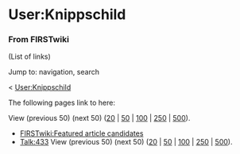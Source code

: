 # User:Knippschild

### From FIRSTwiki

(List of links)

Jump to: navigation, search

&lt; [User:Knippschild](/index.php?title=User:Knippschild&redirect=no
"User:Knippschild" )  

The following pages link to here:

View (previous 50) (next 50)
([20](/index.php?title=Special:Whatlinkshere/User:Knippschild&limit=20&from=0
"Special:Whatlinkshere/User:Knippschild" ) |
[50](/index.php?title=Special:Whatlinkshere/User:Knippschild&limit=50&from=0
"Special:Whatlinkshere/User:Knippschild" ) |
[100](/index.php?title=Special:Whatlinkshere/User:Knippschild&limit=100&from=0
"Special:Whatlinkshere/User:Knippschild" ) |
[250](/index.php?title=Special:Whatlinkshere/User:Knippschild&limit=250&from=0
"Special:Whatlinkshere/User:Knippschild" ) |
[500](/index.php?title=Special:Whatlinkshere/User:Knippschild&limit=500&from=0
"Special:Whatlinkshere/User:Knippschild" )).

  * [FIRSTwiki:Featured article candidates](/index.php/FIRSTwiki:Featured_article_candidates "FIRSTwiki:Featured article candidates" )
  * [Talk:433](/index.php/Talk:433 "Talk:433" )
View (previous 50) (next 50)
([20](/index.php?title=Special:Whatlinkshere/User:Knippschild&limit=20&from=0
"Special:Whatlinkshere/User:Knippschild" ) |
[50](/index.php?title=Special:Whatlinkshere/User:Knippschild&limit=50&from=0
"Special:Whatlinkshere/User:Knippschild" ) |
[100](/index.php?title=Special:Whatlinkshere/User:Knippschild&limit=100&from=0
"Special:Whatlinkshere/User:Knippschild" ) |
[250](/index.php?title=Special:Whatlinkshere/User:Knippschild&limit=250&from=0
"Special:Whatlinkshere/User:Knippschild" ) |
[500](/index.php?title=Special:Whatlinkshere/User:Knippschild&limit=500&from=0
"Special:Whatlinkshere/User:Knippschild" )).

